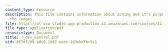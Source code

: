 ```yaml
---
content_type: resource
description: This file contains information about zoning and it's purpose along with
  the images.
file: https://ol-ocw-studio-app-production.s3.amazonaws.com/courses/11-001j-introduction-to-urban-design-and-development-spring-2006/057df289a0c020d2eaec2d3ebdfbc5c1_7_dev_control.pdf
file_type: application/pdf
resourcetype: Document
title: 7_dev_control.pdf
uid: 057df289-a0c0-20d2-eaec-2d3ebdfbc5c1
---
```

